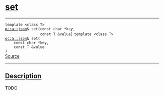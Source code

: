 
<h1 id="set">
 <a href="#/api/json/set" class="anchor">
   <span>set</span>
  </a>
</h1>

<div class="signature">

<hr>

  <div class="definition-container">
    <div class="definition">
      <code class="desktop-only"><span class="token keyword">template</span> <<span class="token keyword">class</span> <span class="token keyword">T</span>>
<a href="#/api/json/">occa::json</a>& set(<span class="token keyword">const</span> <span class="token keyword">char</span> *key,
                <span class="token keyword">const</span> <span class="token keyword">T</span> &value)</code>
      <code class="mobile-only"><span class="token keyword">template</span> <<span class="token keyword">class</span> <span class="token keyword">T</span>>
<a href="#/api/json/">occa::json</a>& set(
    <span class="token keyword">const</span> <span class="token keyword">char</span> *key,
    <span class="token keyword">const</span> <span class="token keyword">T</span> &value
)</code>
      <div class="flex-spacing"></div>
      <a href="https://github.com/libocca/occa/blob/3f46f975/include/occa/types/json.hpp#L676" target="_blank">Source</a>
    </div>
    
  </div>

  <hr>
</div>


<h2 id="description">
 <a href="#/api/json/set?id=description" class="anchor">
   <span>Description</span>
  </a>
</h2>

TODO
